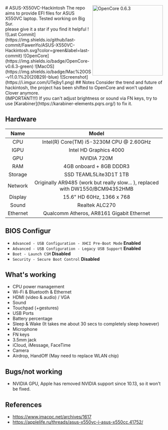 <img align="right" src="https://github.com/acidanthera/OpenCorePkg/raw/master/Docs/Logos/OpenCore_with_text_Small.png" alt="OpenCore 0.6.3" width="225">
# ASUS-X550VC-Hackintosh
The repo aims to provide EFI files for ASUS X550VC laptop. Tested working on Big Sur.
<br>
please give it a star if you find it helpful !
<br>
![Last Commit](https://img.shields.io/github/last-commit/FawenYo/ASUS-X550VC-Hackintosh.svg?color=green&label=last-commit)
![OpenCore](https://img.shields.io/badge/OpenCore-v0.6.3-green)
![MacOS](https://img.shields.io/badge/Mac%20OS-v11.0.1%20(20B29)-blue)
![Screenshot](https://i.imgur.com/UTejby1.png)
## Notes
Consider the trend and future of hackintosh, the project has been shifted to OpenCore and won't update Clover anymore.
<br>
(IMPORTANT!!!) If you can't adjust brightness or sound via FN keys, try to use [Karabiner](https://karabiner-elements.pqrs.org/) to fix it.

## Hardware
|     Name     |        Model        |
| :----------: | :-----------------: |
|     CPU      |      Intel(R) Core(TM) i5-3230M CPU @ 2.60GHz      |
|     IGPU     |      Intel HD Graphics 4000      |
|     GPU      |      NVIDIA 720M      |
|     RAM      |      4GB onboard + 8GB DDDR3      |
|     Storage  |      SSD TEAML5Lite3D1T 1TB      |
|     Network  |      Originally AR9485 (work but really slow... ), replaced with DW1550/BCM94352HMB|
|     Display  |      15.6" HD 60Hz, 1366 x 768      |
|     Sound    |      Realtek ALC270      |
|     Ethernet |      Qualcomm Atheros, AR8161 Gigabit Ethernet      |

## BIOS Configur
* `Advanced - USB Configuration - XHCI Pre-Boot Mode` **Enabled**
* `Advanced - USB Configuration - Legacy USB Support` **Enabled**
* `Boot - Launch CSM` **Disabled**
* `Security - Secure Boot Control` **Disabled**

## What's working
* CPU power management
* Wi-Fi & Bluetooth & Ethernet
* HDMI (video & audio) / VGA
* Sound
* Touchpad (+gestures)
* USB Ports
* Battery percentage
* Sleep & Wake (It takes me about 30 secs to completely sleep however)
* Microphone
* FN keys
* 3.5mm jack
* iCloud, iMessage, FaceTime
* Camera
* Airdrop, HandOff (May need to replace WLAN chip)

## Bugs/not working
* NVIDIA GPU, Apple has removed NVIDIA support since 10.13, so it won't be fixed.


## References
* https://www.imacpc.net/archives/1617
* https://applelife.ru/threads/asus-x550vc-i-asus-x550cc.41752/
